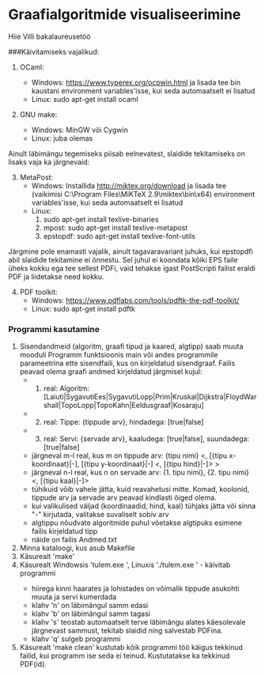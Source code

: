 # Graafialgoritmide visualiseerimine
Hiie Villi bakalaureusetöö

###Käivitamiseks vajalikud:

1. OCaml:
	* Windows: https://www.typerex.org/ocpwin.html ja lisada tee bin kaustani environment variables'isse, kui seda automaatselt ei lisatud
	* Linux: sudo apt-get install ocaml
	
2. GNU make:
	* Windows: MinGW või Cygwin
	* Linux: juba olemas
	
Ainult läbimängu tegemiseks piisab eelnevatest, slaidide tekitamiseks on lisaks vaja ka järgnevaid:

3. MetaPost:
	* Windows: Installida http://miktex.org/download ja lisada tee (vaikimisi C:\Program Files\MiKTeX 2.9\miktex\bin\x64) environment variables'isse, kui seda automaatselt ei lisatud
	* Linux:
		1) sudo apt-get install texlive-binaries
		2) mpost: sudo apt-get install texlive-metapost
		3) epstopdf: sudo apt-get install texlive-font-utils
		
Järgmine pole enamasti vajalik, ainult tagavaravariant juhuks, kui epstopdfi abil slaidide tekitamine ei õnnestu. Sel juhul ei koondata kõiki EPS faile üheks kokku ega tee sellest PDFi, vaid tehakse igast PostScripti failist eraldi PDF ja liidetakse need kokku.
	
4. PDF toolkit:
	* Windows: https://www.pdflabs.com/tools/pdftk-the-pdf-toolkit/
	* Linux: sudo apt-get install pdftk

### Programmi kasutamine

1. Sisendandmeid (algoritm, graafi tipud ja kaared, algtipp) saab muuta mooduli Programm funktsioonis main või andes programmile parameetrina ette sisendfaili, kus on kirjeldatud sisendgraaf. Failis peavad olema graafi andmed kirjeldatud järgmisel kujul:
	* 1. real: Algoritm: [Laiuti|SygavutiEes|SygavutiLopp|Prim|Kruskal|Dijkstra|FloydWarshall|TopoLopp|TopoKahn|Eeldusgraaf|Kosaraju]
	* 2. real: Tippe: {tippude arv}, hindadega: [true|false]
	* 3. real: Servi: {servade arv}, kaaludega: [true|false], suundadega: [true|false]
	* järgneval m-l real, kus m on tippude arv: {tipu nimi} <, [{tipu x-koordinaat}|-], [{tipu y-koordinaat}|-] <, [{tipu hind}|-]> >
	* järgneval n-l real, kus n on servade arv: {1. tipu nimi}, {2. tipu nimi} <, [{tipu kaal}|-]>
	* tühikuid võib vahele jätta, kuid reavahetusi mitte. Komad, koolonid, tippude arv ja servade arv peavad kindlasti õiged olema.
	* kui valikulised väljad (koordinaadid, hind, kaal) tühjaks jätta või sinna "-" kirjutada, valitakse suvaliselt sobiv arv
	* algtippu nõudvate algoritmide puhul võetakse algtipuks esimene failis kirjeldatud tipp
	* näide on failis Andmed.txt
2. Minna kataloogi, kus asub Makefile
3. Käsurealt 'make'
4. Käsurealt Windowsis 'tulem.exe <sisendfail>', Linuxis './tulem.exe <sisendfail>' - käivitab programmi
	* hiirega kinni haarates ja lohistades on võimalik tippude asukohti muuta ja servi kumerdada
	* klahv 'n' on läbimängul samm edasi
	* klahv 'b' on läbimängul samm tagasi
	* klahv 's' teostab automaatselt terve läbimängu alates käesolevale järgnevast sammust, tekitab slaidid ning salvestab PDFina.
	* klahv 'q' sulgeb programmi
5. Käsurealt 'make clean' kustutab kõik programmi töö käigus tekkinud failid, kui programm ise seda ei teinud. Kustutatakse ka tekkinud PDF(id).


